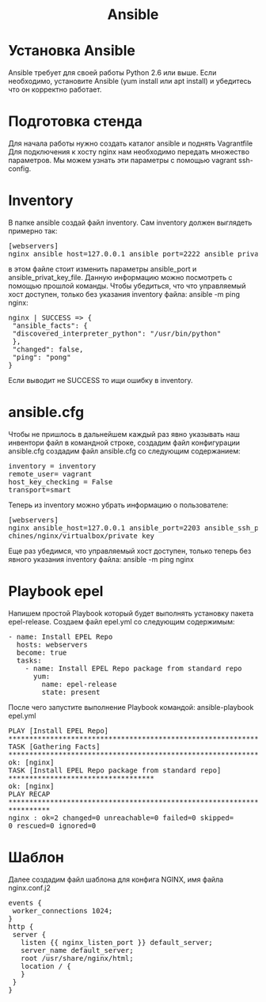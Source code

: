 <h1 align="center">Ansible</h1>
<h1>Установка Ansible</h1>
Ansible требует для своей работы Python 2.6 или выше.
Если необходимо, установите Ansible (yum install или apt install) и убедитесь что он корректно работает.
<h1>Подготовка стенда</h1>
Для начала работы нужно создать каталог ansible и поднять Vagrantfile
Для подключения к хосту nginx нам необходимо передать множество параметров. Мы можем узнать эти параметры с помощью vagrant ssh-config.
<h1>Inventory</h1>
В папке ansible создай файл inventory.
Сам inventory должен выглядеть примерно так: 
<pre>
[webservers]
nginx ansible_host=127.0.0.1 ansible_port=2222 ansible_private_key_file=/home/zadirei/os_lab/.vagrant/machines/nginx/virtualbox/private_key
</pre>
в этом файле стоит изменить параметры ansible_port и ansible_privat_key_file. Данную информацию можно посмотреть с помощью прошлой команды.
Чтобы убедиться, что что управляемый хост доступен, только без указания inventory файла: ansible -m ping nginx:
<pre>nginx | SUCCESS => {
 "ansible_facts": {
 "discovered_interpreter_python": "/usr/bin/python"
 },
 "changed": false,
 "ping": "pong"
}
</pre>
Если выводит не SUCCESS то ищи ошибку в inventory.
<h1>ansible.cfg</h1>
Чтобы не пришлось в дальнейшем каждый раз явно указывать наш инвентори файл в командной строке, создадим файл конфигурации ansible.cfg
создадим файл ansible.cfg со следующим содержанием:
<pre>
inventory = inventory
remote_user= vagrant
host_key_checking = False
transport=smart
</pre>
Теперь из inventory можно убрать информацию о пользователе:
<pre>
[webservers]
nginx ansible_host=127.0.0.1 ansible_port=2203 ansible_ssh_private_key_file=.vagrant/ma
chines/nginx/virtualbox/private_key
</pre>
Еще раз убедимся, что управляемый хост доступен, только теперь без явного указания
inventory файла: ansible -m ping nginx
<h1>Playbook epel</h1>
Напишем простой Playbook который будет выполнять установку пакета epel-release. Создаем файл epel.yml со следующим содержимым:
<pre>
- name: Install EPEL Repo
  hosts: webservers
  become: true
  tasks:
    - name: Install EPEL Repo package from standard repo
      yum:
        name: epel-release
        state: present
</pre>
После чего запустите выполнение Playbook командой: ansible-playbook epel.yml
<pre>
PLAY [Install EPEL Repo]
**************************************************************
TASK [Gathering Facts]
****************************************************************
ok: [nginx]
TASK [Install EPEL Repo package from standard repo]
***********************************
ok: [nginx]
PLAY RECAP
******************************************************************
**********
nginx : ok=2 changed=0 unreachable=0 failed=0 skipped=
0 rescued=0 ignored=0
</pre>
<h1>Шаблон</h1>
Далее создадим файл шаблона для конфига NGINX, имя файла nginx.conf.j2
<pre>
events {
 worker_connections 1024;
}
http {
 server {
   listen {{ nginx_listen_port }} default_server;
   server_name default_server;
   root /usr/share/nginx/html;
   location / {
   }
 }
}
</pre>
